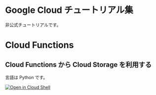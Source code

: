Google Cloud チュートリアル集
=============================

非公式チュートリアルです。

# Cloud Functions

## Cloud Functions から Cloud Storage を利用する

言語は Python です。

[![Open in Cloud Shell](https://gstatic.com/cloudssh/images/open-btn.svg)](https://ssh.cloud.google.com/cloudshell/editor?cloudshell_git_repo=https%3A%2F%2Fgithub.com%2FShawnLabo%2Fgoogle-cloud-tutorials&cloudshell_git_branch=main&cloudshell_working_dir=functions%2Fstorage-python&cloudshell_tutorial=README.md)

